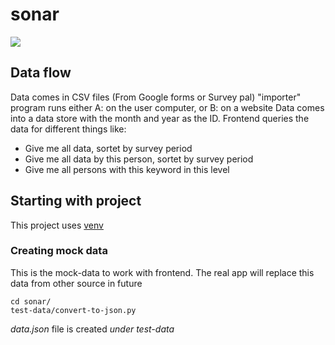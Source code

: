 # sonar
![](https://github.com/praqma-training/sonar/workflows/Cloud%20Functions/badge.svg)

## Data flow

Data comes in CSV files (From Google forms or Survey pal)
"importer" program runs either A: on the user computer, or B: on a website
Data comes into a data store with the month and year as the ID.
Frontend queries the data for different things like:

* Give me all data, sortet by survey period
* Give me all data by this person, sortet by survey period
* Give me all persons with this keyword in this level


## Starting with project
This project uses [venv](https://www.freecodecamp.org/news/manage-multiple-python-versions-and-virtual-environments-venv-pyenv-pyvenv-a29fb00c296f/)

### Creating mock data
This is the mock-data to work with frontend. The real app will replace this data from other source in future

    cd sonar/
    test-data/convert-to-json.py

*data.json* file is created *under test-data*
